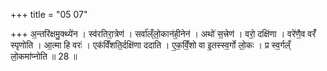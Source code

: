 +++
title = "05 07"

+++
अ॒न्तरि॑क्षमु॒क्थ्ये॑न । स्व॑रतिरा॒त्रेण॑ । सर्वा॑ल्ँलो॒कान॑ही॒नेन॑ । अथो॑ स॒त्त्रेण॑ । वरो॒ दक्षि॑णा ।  वरे॑णै॒व वरँ॑ स्पृणोति । आ॒त्मा हि वरः॑ । एक॑विँशति॒र्दक्षि॑णा ददाति । ए॒क॒विँ॒शो वा इ॒तस्स्व॒र्गो लो॒कः ।  प्र स्व॒र्गल्ँ लो॒कमा॑प्नोति ॥ 28 ॥

